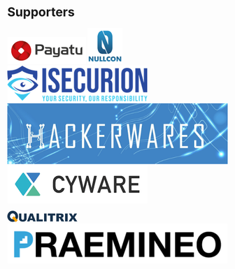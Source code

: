 # Supporters

[![](.gitbook/assets/payatu_logo.png)](https://payatu.com/) [![](.gitbook/assets/nullcon.png)](https://nullcon.net/) [![](.gitbook/assets/isecurion.png)](https://isecurion.com/) [![](.gitbook/assets/hackerwares.png)](http://hackerwares.in/)[![](.gitbook/assets/cyware.png)](https://cyware.com/)

[![](.gitbook/assets/qualitrix-high-logo.png)](https://qualitrix.com/)[![](.gitbook/assets/praemineo.png)](https://www.praemineo.com) 


